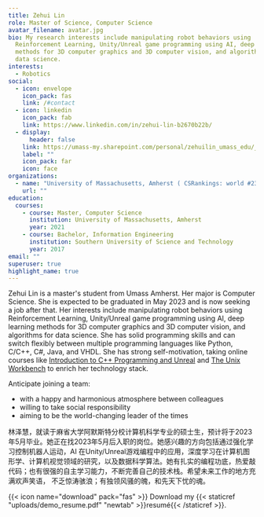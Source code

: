 ```yaml
---
title: Zehui Lin
role: Master of Science, Computer Science
avatar_filename: avatar.jpg
bio: My research interests include manipulating robot behaviors using
  Reinforcement Learning, Unity/Unreal game programming using AI, deep learning
  methods for 3D computer graphics and 3D computer vision, and algorithms for
  data science.
interests:
  - Robotics
social:
  - icon: envelope
    icon_pack: fas
    link: /#contact
  - icon: linkedin
    icon_pack: fab
    link: https://www.linkedin.com/in/zehui-lin-b2670b22b/
  - display:
      header: false
    link: https://umass-my.sharepoint.com/personal/zehuilin_umass_edu/_layouts/15/onedrive.aspx?id=%2Fpersonal%2Fzehuilin%5Fumass%5Fedu%2FDocuments%2FPortfolio&ga=1
    label: ""
    icon_pack: far
    icon: face
organizations:
  - name: "University of Massachusetts, Amherst ( CSRankings: world #23)"
    url: ""
education:
  courses:
    - course: Master, Computer Science
      institution: University of Massachusetts, Amherst
      year: 2021
    - course: Bachelor, Information Engineering
      institution: Southern University of Science and Technology
      year: 2017
email: ""
superuser: true
highlight_name: true
---
```

Zehui Lin is a master's student from Umass Amherst. Her major is Computer Science. She is expected to be graduated in May 2023 and is now seeking a job after that. Her interests include manipulating robot behaviors using Reinforcement Learning, Unity/Unreal game programming using AI, deep learning methods for 3D computer graphics and 3D computer vision, and algorithms for data science. She has solid programming skills and can switch flexibly between multiple programming languages like Python, C/C++, C#, Java, and VHDL. She has strong self-motivation, taking online courses like [Introduction to C++ Programming and Unreal](https://www.coursera.org/account/accomplishments/certificate/9E4JS5ZMLFLA) and [The Unix Workbench](https://www.coursera.org/account/accomplishments/certificate/UUEBVFUEPY5B) to enrich her technology stack. 

Anticipate joining a team: 

* with a happy and harmonious atmosphere between colleagues
* willing to take social responsibility
* aiming to be the world-changing leader of the times

林泽慧，就读于麻省大学阿默斯特分校计算机科学专业的硕士生，预计将于2023年5月毕业。她正在找2023年5月后入职的岗位。她感兴趣的方向包括通过强化学习控制机器人运动，AI 在Unity/Unreal游戏编程中的应用，深度学习在计算机图形学、计算机视觉领域的研究，以及数据科学算法。她有扎实的编程功底，热爱敲代码；也有很强的自主学习能力，不断完善自己的技术栈。希望未来工作的地方充满欢声笑语， 不乏惊涛骇浪；有独领风骚的魄，和先天下忧的魂。

{{< icon name="download" pack="fas" >}} Download my {{< staticref "uploads/demo_resume.pdf" "newtab" >}}resumé{{< /staticref >}}.